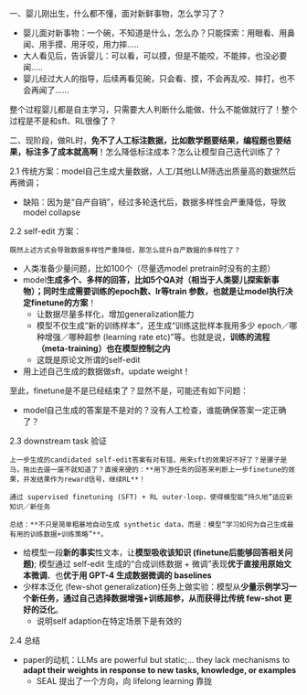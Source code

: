 一、婴儿刚出生，什么都不懂，面对新鲜事物，怎么学习了？

* 婴儿面对新事物：一个碗，不知道是什么，怎么办？只能探索：用眼看、用鼻闻、用手摸、用牙咬，用力摔.....
* 大人看见后，告诉婴儿：可以看，可以摸，但是不能咬，不能摔，也没必要闻.....
* 婴儿经过大人的指导，后续再看见碗，只会看、摸，不会再乱咬、摔打，也不会再闻了......

整个过程婴儿都是自主学习，只需要大人判断什么能做、什么不能做就行了！整个过程是不是和sft、RL很像了？



二、现阶段，做RL时，**免不了人工标注数据，比如数学题要结果，编程题也要结果，标注多了成本就高啊**！怎么降低标注成本？怎么让模型自己迭代训练了？

2.1   传统方案：model自己生成大量数据，人工/其他LLM筛选出质量高的数据然后再微调；

* 缺陷：因为是“自产自销”，经过多轮迭代后，数据多样性会严重降低，导致model collapse

2.2   self-edit 方案：

    既然上述方式会导致数据多样性严重降低，那怎么提升自产数据的多样性了？

* 人类准备少量问题，比如100个（尽量选model pretrain时没有的主题）
* model**生成多个、多样的回答，比如5个QA对（相当于人类婴儿探索新事物）；同时生成需要训练的epoch数、lr等train 参数，也就是让model执行决定finetune的方案**！
  * 让数据尽量多样化，增加generalization能力
  * 模型不仅生成“新的训练样本”，还生成“训练这批样本我用多少 epoch／哪种增强／哪种超参 (learning rate etc)”等。也就是说，**训练的流程（meta-training）也在模型控制之内**
  * 这既是原论文所谓的self-edit
* 用上述自己生成的数据做sft，update weight！

至此，finetune是不是已经结束了？显然不是，可能还有如下问题：

* model自己生成的答案是不是对的？没有人工检查，谁能确保答案一定正确了？

2.3  downstream task 验证

    上一步生成的candidated self-edit答案有对有错，用来sft的效果好不好了？是骡子是马，拖出去遛一遛不就知道了？直接来硬的：**用下游任务的回答来判断上一步finetune的效果，并发结果作为reward信号，继续RL**！

    通过 supervised finetuning (SFT) + RL outer-loop，使得模型能“持久地”适应新知识／新任务

    总结：**不只是简单粗暴地自动生成 synthetic data，而是：模型“学习如何为自己生成最有用的训练数据+训练策略”**。

* 给模型一段**新的事实**性文本，让**模型吸收该知识 (finetune后能够回答相关问题)**; 模型通过 self-edit 生成的“合成训练数据 + 微调”表现**优于直接用原始文本微调**、也**优于用 GPT-4 生成数据微调的 baselines**
* 少样本泛化 (few-shot generalization)任务上做实验：模型从**少量示例学习一个新任务，通过自己选择数据增强+训练超参，从而获得比传统 few-shot 更好的泛化**。
  * 说明self adaption在特定场景下是有效的

2.4 总结

* paper的动机：LLMs are powerful but static;… they lack mechanisms to **adapt their weights in response to new tasks, knowledge, or examples**
  * SEAL 提出了一个方向，向 lifelong learning 靠拢
